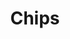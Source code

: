 ---
image:
title: Chips
description:
price: '1.50'
available: true
menu_name: _our_menus/sides.md
---